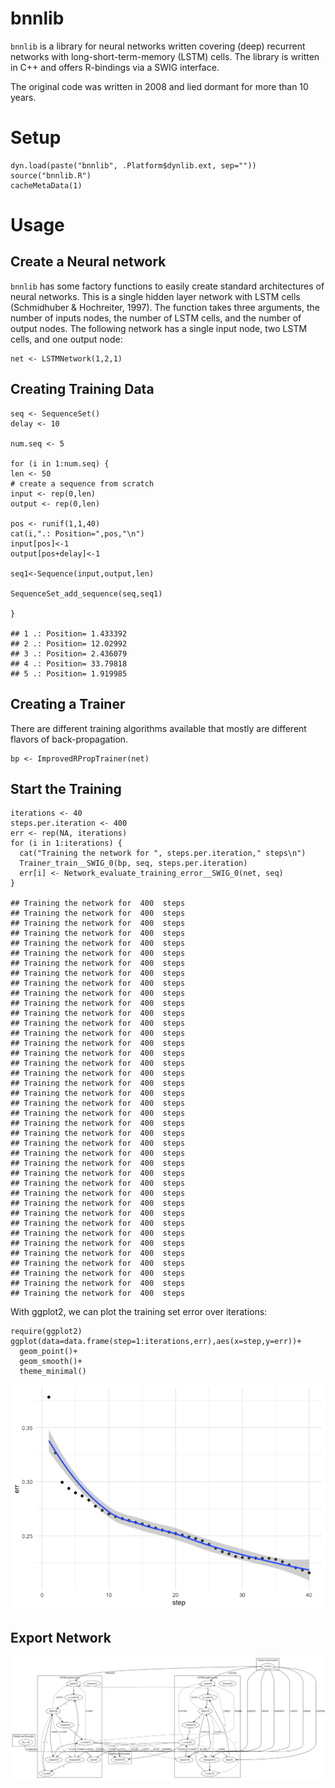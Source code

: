 bnnlib
======

`bnnlib` is a library for neural networks written covering (deep)
recurrent networks with long-short-term-memory (LSTM) cells. The library
is written in C++ and offers R-bindings via a SWIG interface.

The original code was written in 2008 and lied dormant for more than 10
years.

Setup
=====

    dyn.load(paste("bnnlib", .Platform$dynlib.ext, sep=""))
    source("bnnlib.R")
    cacheMetaData(1)

Usage
=====

Create a Neural network
-----------------------

`bnnlib` has some factory functions to easily create standard
architectures of neural networks. This is a single hidden layer network
with LSTM cells (Schmidhuber & Hochreiter, 1997). The function takes
three arguments, the number of inputs nodes, the number of LSTM cells,
and the number of output nodes. The following network has a single input
node, two LSTM cells, and one output node:

    net <- LSTMNetwork(1,2,1)

Creating Training Data
----------------------

    seq <- SequenceSet()
    delay <- 10

    num.seq <- 5

    for (i in 1:num.seq) {
    len <- 50
    # create a sequence from scratch
    input <- rep(0,len)
    output <- rep(0,len)

    pos <- runif(1,1,40)
    cat(i,".: Position=",pos,"\n")
    input[pos]<-1
    output[pos+delay]<-1

    seq1<-Sequence(input,output,len)

    SequenceSet_add_sequence(seq,seq1)

    }

    ## 1 .: Position= 1.433392 
    ## 2 .: Position= 12.02992 
    ## 3 .: Position= 2.436079 
    ## 4 .: Position= 33.79818 
    ## 5 .: Position= 1.919985

Creating a Trainer
------------------

There are different training algorithms available that mostly are
different flavors of back-propagation.

    bp <- ImprovedRPropTrainer(net)

Start the Training
------------------

    iterations <- 40
    steps.per.iteration <- 400
    err <- rep(NA, iterations)
    for (i in 1:iterations) {
      cat("Training the network for ", steps.per.iteration," steps\n")
      Trainer_train__SWIG_0(bp, seq, steps.per.iteration)
      err[i] <- Network_evaluate_training_error__SWIG_0(net, seq)
    }

    ## Training the network for  400  steps
    ## Training the network for  400  steps
    ## Training the network for  400  steps
    ## Training the network for  400  steps
    ## Training the network for  400  steps
    ## Training the network for  400  steps
    ## Training the network for  400  steps
    ## Training the network for  400  steps
    ## Training the network for  400  steps
    ## Training the network for  400  steps
    ## Training the network for  400  steps
    ## Training the network for  400  steps
    ## Training the network for  400  steps
    ## Training the network for  400  steps
    ## Training the network for  400  steps
    ## Training the network for  400  steps
    ## Training the network for  400  steps
    ## Training the network for  400  steps
    ## Training the network for  400  steps
    ## Training the network for  400  steps
    ## Training the network for  400  steps
    ## Training the network for  400  steps
    ## Training the network for  400  steps
    ## Training the network for  400  steps
    ## Training the network for  400  steps
    ## Training the network for  400  steps
    ## Training the network for  400  steps
    ## Training the network for  400  steps
    ## Training the network for  400  steps
    ## Training the network for  400  steps
    ## Training the network for  400  steps
    ## Training the network for  400  steps
    ## Training the network for  400  steps
    ## Training the network for  400  steps
    ## Training the network for  400  steps
    ## Training the network for  400  steps
    ## Training the network for  400  steps
    ## Training the network for  400  steps
    ## Training the network for  400  steps
    ## Training the network for  400  steps

With ggplot2, we can plot the training set error over iterations:

    require(ggplot2)
    ggplot(data=data.frame(step=1:iterations,err),aes(x=step,y=err))+
      geom_point()+
      geom_smooth()+
      theme_minimal()

![](README_files/figure-markdown_strict/unnamed-chunk-6-1.png)

Export Network
--------------

![](img/testfile.svg)
